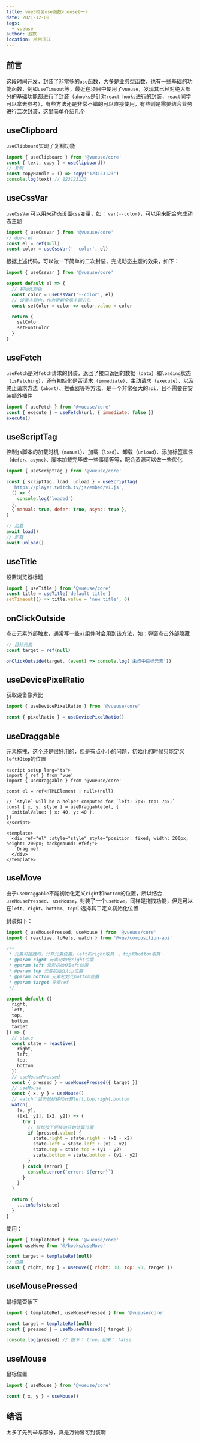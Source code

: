 ```yaml
---
title: vue3相关use函数vueuse(一)
date: 2021-12-08
tags: 
  - vueuse
author: 追旅
location: 杭州滨江
---
```


## 前言

这段时间开发，封装了非常多的```use```函数，大多是业务型函数，也有一些基础的功能函数，例如```useTimeout```等，最近在项目中使用了```vueuse```，发现其已经对绝大部分的基础功能都进行了封装（```ahooks```是针对```react hooks```进行的封装，```react```同学可以拿去参考），有些方法还是非常不错的可以直接使用，有些则是需要结合业务进行二次封装，这里简单介绍几个

## useClipboard

```useClipboard```实现了复制功能

```js
import { useClipboard } from '@vueuse/core'
const { text, copy } = useClipboard()
// 复制
const copyHandle = () => copy('123123123')
console.log(text) // 123123123
```

## useCssVar

```useCssVar```可以用来动态设置```css```变量，如： ```var(--color)```，可以用来配合完成动态主题

```js
import { useCssVar } from '@vueuse/core'
// dom-ref
const el = ref(null)
const color = useCssVar('--color', el)
```

根据上述代码，可以做一下简单的二次封装，完成动态主题的效果，如下：

```js
import { useCssVar } from '@vueuse/core'

export default el => {
  // 初始化颜色
  const color = useCssVar('--color', el)
  // 设置主题色，作为更新全局主题方法
  const setColor = color => color.value = color

  return {
    setColor,
    setFontColor
  }
}
```

## useFetch

```useFetch```是对```fetch```请求的封装，返回了接口返回的数据（```data```）和```loading```状态（```isFetching```），还有初始化是否请求（```immediate```）、主动请求（```execute```）、以及终止请求方法（```abort```）、拦截器等等方法，是一个非常强大的```api```，且不需要在安装额外插件

```js
import { useFetch } from '@vueuse/core'
const { execute } = useFetch(url, { immediate: false })
execute()
```

## useScriptTag

控制```js```脚本的加载时机（```manual```）、加载（```load```）、卸载（```unload```）、添加标签属性（```defer```、```async```）、脚本加载完毕做一些事情等等，配合资源可以做一些优化

```js
import { useScriptTag } from '@vueuse/core'

const { scriptTag, load, unload } = useScriptTag(
  'https://player.twitch.tv/js/embed/v1.js',
  () => {
    console.log('loaded')
  },
  { manual: true, defer: true, async: true },
)

// 加载
await load()
// 卸载
await unload()
```

## useTitle

设置浏览器标题

```js
import { useTitle } from '@vueuse/core'
const title = useTitle('default title')
setTimeout(() => title.value = 'new title', 0)
```

## onClickOutside

点击元素外部触发，通常写一些```ui```组件时会用到该方法，如：弹窗点击外部隐藏

```js
// 目标元素
const target = ref(null)

onClickOutside(target, (event) => console.log('未点中目标元素'))
```

## useDevicePixelRatio

获取设备像素比

```js
import { useDevicePixelRatio } from '@vueuse/core'

const { pixelRatio } = useDevicePixelRatio()
```

## useDraggable

元素拖拽，这个还是很好用的，但是有点小小的问题，初始化的时候只能定义```left```和```top```的位置

```vue
<script setup lang="ts">
import { ref } from 'vue'
import { useDraggable } from '@vueuse/core'

const el = ref<HTMLElement | null>(null)

// `style` will be a helper computed for `left: ?px; top: ?px;`
const { x, y, style } = useDraggable(el, {
  initialValue: { x: 40, y: 40 },
})
</script>

<template>
  <div ref="el" :style="style" style="position: fixed; width: 200px; height: 200px; background: #f0f;">
    Drag me! 
  </div>
</template>
```

## useMove

由于```useDraggable```不能初始化定义```right```和```bottom```的位置，所以结合```useMousePressed```、 ```useMouse```，封装了一个```useMove```，同样是拖拽功能，但是可以在```left```、```right```、```bottom```、```top```中选择其二定义初始化位置

封装如下：

```js
import { useMousePressed, useMouse } from '@vueuse/core'
import { reactive, toRefs, watch } from '@vue/composition-api'

/**
 * 元素可拖拽时，计算元素位置，left和right取其一，top和bottom取其一
 * @param right 元素初始化right位置
 * @param left 元素初始化left位置
 * @param top 元素初始化top位置
 * @param bottom 元素初始化bottom位置
 * @param target 元素ref
 */

export default ({
  right,
  left,
  top,
  bottom,
  target
}) => {
  // state
  const state = reactive({
    right,
    left,
    top,
    bottom
  })
  // useMousePressed
  const { pressed } = useMousePressed({ target })
  // useMouse
  const { x, y } = useMouse()
  // watch：监听鼠标移动计算left,top,right,bottom
  watch(
    [x, y],
    ([x1, y1], [x2, y2]) => {
      try {
        // 鼠标按下后移动开始计算位置
        if (pressed.value) {
          state.right = state.right - (x1 - x2)
          state.left = state.left + (x1 - x2)
          state.top = state.top + (y1 - y2)
          state.bottom = state.bottom - (y1 - y2)
        }
      } catch (error) {
        console.error(`error: ${error}`)
      }
    }
  )

  return {
    ...toRefs(state)
  }
}
```

使用：

```js
import { templateRef } from '@vueuse/core'
import useMove from '@/hooks/useMove'

const target = templateRef(null)
// 位置
const { right, top } = useMove({ right: 30, top: 90, target })
```

## useMousePressed

鼠标是否按下

```js
import { templateRef, useMousePressed } from '@vueuse/core'

const target = templateRef(null) 
const { pressed } = useMousePressed({ target })

console.log(pressed) // 按下： true，起来： false
```

## useMouse

鼠标位置

```js
import { useMouse } from '@vueuse/core'

const { x, y } = useMouse()
```


## 结语

太多了先列举与部分，真是万物皆可封装啊
